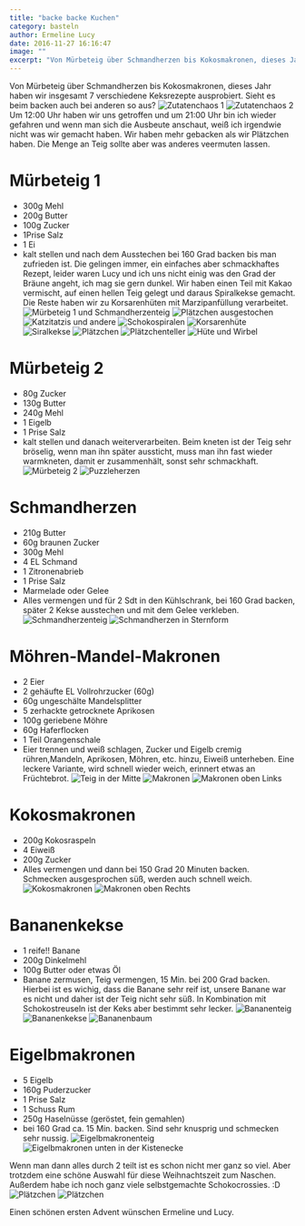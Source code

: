 ```yaml
---
title: "backe backe Kuchen"
category: basteln
author: Ermeline Lucy
date: 2016-11-27 16:16:47
image: ""
excerpt: "Von Mürbeteig über Schmandherzen bis Kokosmakronen, dieses Jahr haben wir insgesamt 7 verschiedene Keksrezepte ausprobiert."
---
```


Von Mürbeteig über Schmandherzen bis Kokosmakronen, dieses Jahr haben wir insgesamt 7 verschiedene Keksrezepte ausprobiert. Sieht es beim backen auch bei anderen so aus?
![Zutatenchaos 1](IMG_20161126_132217.jpg)
![Zutatenchaos 2](IMG_20161126_132221.jpg)
Um 12:00 Uhr haben wir uns getroffen und um 21:00 Uhr bin ich wieder gefahren und wenn man sich die Ausbeute anschaut, weiß ich irgendwie nicht was wir gemacht haben. Wir haben mehr gebacken als wir Plätzchen haben. Die Menge an Teig sollte aber was anderes veermuten lassen.

# Mürbeteig 1
- 300g Mehl
- 200g Butter
- 100g Zucker
- 1Prise Salz
- 1 Ei
- kalt stellen und nach dem Ausstechen bei 160 Grad backen bis man zufrieden ist.
Die gelingen immer, ein einfaches aber schmackhaftes Rezept, leider waren Lucy  und ich uns nicht einig was den Grad der Bräune angeht, ich mag sie gern dunkel. Wir haben einen Teil mit Kakao vermischt, auf einen hellen Teig gelegt und daraus Spiralkekse gemacht. Die Reste haben wir zu Korsarenhüten mit Marzipanfüllung verarbeitet.
![Mürbeteig 1 und Schmandherzenteig](IMG_20161126_132217.jpg)
![Plätzchen ausgestochen](IMG_20161126_154726.jpg)
![Katzitatzis und andere](IMG_20161126_155857.jpg)
![Schokospiralen](IMG_20161126_155822.jpg)
![Korsarenhüte](IMG_20161126_154731.jpg)
![Siralkekse](IMG_20161126_164807.jpg)
![Plätzchen](IMG_20161127_113221.jpg)
![Plätzchenteller](IMG_20161126_164759.jpg)
![Hüte und Wirbel](IMG_20161127_113249.jpg)

# Mürbeteig 2
- 80g Zucker
- 130g Butter
- 240g Mehl
- 1 Eigelb
- 1 Prise Salz
- kalt stellen und danach weiterverarbeiten.
Beim kneten ist der Teig sehr bröselig, wenn man ihn später aussticht, muss man ihn fast wieder warmkneten, damit er zusammenhält, sonst sehr schmackhaft.
![Mürbeteig 2](IMG_20161126_142714.jpg)
![Puzzleherzen](IMG_20161127_113354.jpg)

# Schmandherzen
- 210g Butter
- 60g braunen Zucker
- 300g Mehl
- 4 EL Schmand
- 1 Zitronenabrieb
- 1 Prise Salz
- Marmelade oder Gelee
- Alles vermengen und für 2 Sdt in den Kühlschrank, bei 160 Grad backen, später 2 Kekse ausstechen und mit dem Gelee verkleben.
![Schmandherzenteig](IMG_20161126_184743.jpg)
![Schmandherzen in Sternform](IMG_20161126_113537.jpg)

# Möhren-Mandel-Makronen
- 2 Eier
- 2 gehäufte EL Vollrohrzucker (60g)
- 60g ungeschälte Mandelsplitter
- 5 zerhackte getrocknete Aprikosen
- 100g geriebene Möhre
- 60g Haferflocken
- 1 Teil Orangenschale
- Eier trennen und weiß schlagen, Zucker und Eigelb cremig rühren,Mandeln, Aprikosen, Möhren, etc. hinzu, Eiweiß unterheben.
Eine leckere Variante, wird schnell wieder weich, erinnert etwas an Früchtebrot.
![Teig in der Mitte](IMG_20161126_142704.jpg)
![Makronen](IMG_20161126_164852.jpg)
![Makronen oben Links](IMG_20161127_113332.jpg)

# Kokosmakronen
- 200g Kokosraspeln
- 4 Eiweiß
- 200g Zucker
- Alles vermengen und dann bei 150 Grad 20 Minuten backen.
Schmecken ausgesprochen süß, werden auch schnell weich.
![Kokosmakronen](IMG_20161126_164839.jpg)
![Makronen oben Rechts](IMG_20161127_113332.jpg)

# Bananenkekse
- 1 reife!! Banane
- 200g Dinkelmehl
- 100g Butter oder etwas Öl
- Banane zermusen, Teig vermengen, 15 Min. bei 200 Grad backen.
Hierbei ist es wichig, dass die Banane sehr reif ist, unsere Banane war es nicht und daher ist der Teig nicht sehr süß. In Kombination mit Schokostreuseln ist der Keks aber bestimmt sehr lecker.
![Bananenteig](IMG_20161126_164922.jpg)
![Bananenkekse](IMG_20161126_184822.jpg)
![Bananenbaum](IMG_20161127_113310.jpg)

# Eigelbmakronen
- 5 Eigelb
- 160g Puderzucker
- 1 Prise Salz
- 1 Schuss Rum
- 250g Haselnüsse (geröstet, fein gemahlen)
- bei 160 Grad ca. 15 Min. backen.
Sind sehr knusprig und schmecken sehr nussig.
![Eigelbmakronenteig](IMG_20161126_164909.jpg)
![Eigelbmakronen unten in der Kistenecke](IMG_20161126_200822.jpg)

Wenn man dann alles durch 2 teilt ist es schon nicht mer ganz so viel. Aber trotzdem eine schöne Auswahl für diese Weihnachtszeit zum Naschen. Außerdem habe ich noch ganz viele selbstgemachte Schokocrossies. :D 
![Plätzchen](IMG_20161127_200822.jpg)
![Plätzchen](IMG_20161127_200817.jpg)

Einen schönen ersten Advent wünschen Ermeline und Lucy.

